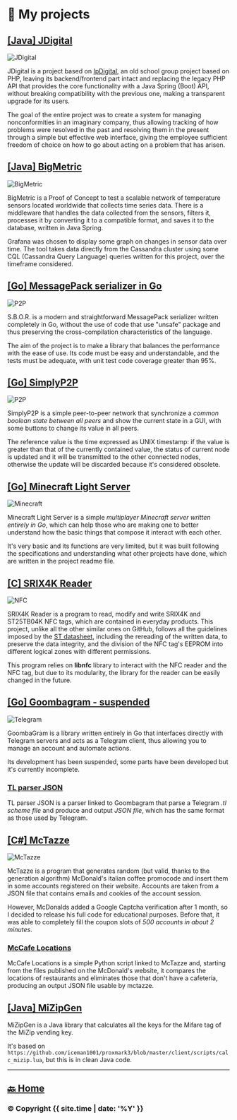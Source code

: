# 🔨 My projects

## [\[Java\] JDigital](https://github.com/ErikPelli/JDigital)
![JDigital](projects/jdigital.png)

JDigital is a project based on [IpDigital](https://github.com/ErikPelli/IpDigital), an old school group project based on PHP, leaving its backend/frontend part intact and replacing the legacy PHP API that provides the core functionality with a Java Spring (Boot) API, without breaking compatibility with the previous one, making a transparent upgrade for its users.

The goal of the entire project was to create a system for managing nonconformities in an imaginary company, thus allowing tracking of how problems were resolved in the past and resolving them in the present through a simple but effective web interface, giving the employee sufficient freedom of choice on how to go about acting on a problem that has arisen.

## [\[Java\] BigMetric](https://github.com/ErikPelli/BigMetric)
![BigMetric](projects/bigmetric.png)

BigMetric is a Proof of Concept to test a scalable network of temperature sensors located worldwide that collects time series data.
There is a middleware that handles the data collected from the sensors, filters it, processes it by converting it to a compatible format, and saves it to the database, written in Java Spring.

Grafana was chosen to display some graph on changes in sensor data over time. The tool takes data directly from the Cassandra cluster using some CQL (Cassandra Query Language) queries written for this project, over the timeframe considered.

## [\[Go\] MessagePack serializer in Go](https://github.com/ErikPelli/SimplyP2P)
![P2P](projects/msgpack.png)

S.B.O.R. is a modern and straightforward MessagePack serializer written completely in Go, without the use of code that use "unsafe" package and thus preserving the cross-compilation characteristics of the language.

The aim of the project is to make a library that balances the performance with the ease of use. Its code must be easy and understandable, and the tests must be adequate, with unit test code coverage greater than 95%.

## [\[Go\] SimplyP2P](https://github.com/ErikPelli/SimplyP2P)
![P2P](projects/p2p.png)

SimplyP2P is a simple peer-to-peer network that synchronize a _common boolean state between all peers_ and show the current state in a GUI, with some buttons to change its value in all peers.

The reference value is the time expressed as UNIX timestamp: if the value is greater than that of the currently contained value, the status of current node is updated and it will be transmitted to the other connected nodes, otherwise the update will be discarded because it's considered obsolete.

## [\[Go\] Minecraft Light Server](https://github.com/ErikPelli/MinecraftLightServer)
![Minecraft](projects/mclight.png)

Minecraft Light Server is a simple _multiplayer Minecraft server written entirely in Go_, which can help those who are making one to better understand how the basic things that compose it interact with each other.

It's very basic and its functions are very limited, but it was built following the specifications and understanding what other projects have done, which are written in the project readme file.

## [\[C\] SRIX4K Reader](https://github.com/ErikPelli/SRIX4K-Reader)
![NFC](projects/nfc.png)

SRIX4K Reader is a program to read, modify and write SRIX4K and ST25TB04K NFC tags, which are contained in everyday products.
This project, unlike all the other similar ones on GitHub, follows all the guidelines imposed by the [ST datasheet](https://www.st.com/resource/en/datasheet/st25tb04k.pdf), including the rereading of the written data, to preserve the data integrity, and the division of the NFC tag's EEPROM into different logical zones with different permissions.

This program relies on **libnfc** library to interact with the NFC reader and the NFC tag, but due to its modularity, the library for the reader can be easily changed in the future.

## [\[Go\] Goombagram - suspended](https://github.com/GoombaGram/GoombaGram)
![Telegram](projects/telegram.png)

GoombaGram is a library written entirely in Go that interfaces directly with Telegram servers and acts as a Telegram client, thus allowing you to manage an account and automate actions.

Its development has been suspended, some parts have been developed but it's currently incomplete.

### [TL parser JSON](https://github.com/GoombaGram/TL-parser-JSON)
TL parser JSON is a parser linked to Goombagram that parse a Telegram _.tl scheme file_ and produce and output _JSON file_, which has the same format as those used by Telegram.

## [\[C\#\] McTazze](https://github.com/ErikPelli/McTazze)
![McTazze](projects/mctazze.png)

McTazze is a program that generates random (but valid, thanks to the generation algorithm) McDonald's italian coffee promocode and insert them in some accounts registered on their website. Accounts are taken from a JSON file that contains emails and cookies of the account session.

However, McDonalds added a Google Captcha verification after 1 month, so I decided to release his full code for educational purposes.
Before that, it was able to completely fill the coupon slots of _500 accounts in about 2 minutes_.

### [McCafe Locations](https://github.com/ErikPelli/McCafe-Locations)
McCafe Locations is a simple Python script linked to McTazze and, starting from the files published on the McDonald's website, it compares the locations of restaurants and eliminates those that don't have a cafeteria, producing an output JSON file usable by mctazze.

## [\[Java\] MiZipGen](https://github.com/ErikPelli/MiZipGen)
MiZipGen is a Java library that calculates all the keys for the Mifare tag of the MiZip vending key. 

It's based on `https://github.com/iceman1001/proxmark3/blob/master/client/scripts/calc_mizip.lua`, but this is in clean Java code.

---

## [🔙 Home](/)

### © Copyright {{ site.time | date: '%Y' }}
